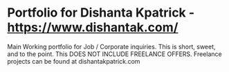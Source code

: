 # Portfolio for Dishanta Kpatrick - https://www.dishantak.com/
Main Working portfolio for Job / Corporate inquiries. This is short, sweet, and to the point. This DOES NOT INCLUDE FREELANCE OFFERS. Freelance projects can be found at dishantakpatrick.com 
